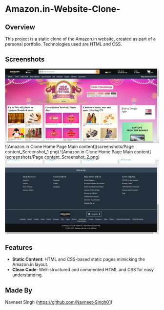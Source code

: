 # Amazon.in-Website-Clone-

## Overview
This project is a static clone of the Amazon.in website, created as part of a personal portfolio. Technologies used are HTML and CSS.

## Screenshots
![Amazon.in Clone Home Page Header](screenshots/Navbar_Screenshot.png)
![Amazon.in Clone Home Page Main content](screenshots/Page content_Screenshot_1.png)
![Amazon.in Clone Home Page Main content](screenshots/Page content_Screenshot_2.png)
![Amazon.in Clone Home Page Footer](screenshots/Footer_Screenshot.png)

## Features
- **Static Content**: HTML and CSS-based static pages mimicking the Amazon.in layout.
- **Clean Code**: Well-structured and commented HTML and CSS for easy understanding.

## Made By
Navneet Singh (https://github.com/Navneet-Singh01)
